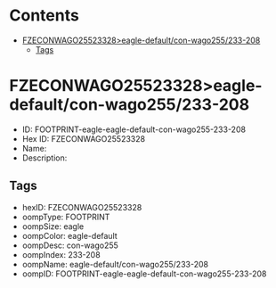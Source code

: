 



Contents
========

* [FZECONWAGO25523328>eagle-default/con-wago255/233-208](#fzeconwago25523328eagle-defaultcon-wago255233-208)
	* [Tags](#tags)

# FZECONWAGO25523328>eagle-default/con-wago255/233-208

- ID: FOOTPRINT-eagle-eagle-default-con-wago255-233-208
- Hex ID: FZECONWAGO25523328
- Name: 
- Description: 

## Tags

- hexID: FZECONWAGO25523328
- oompType: FOOTPRINT
- oompSize: eagle
- oompColor: eagle-default
- oompDesc: con-wago255
- oompIndex: 233-208
- oompName: eagle-default/con-wago255/233-208
- oompID: FOOTPRINT-eagle-eagle-default-con-wago255-233-208
